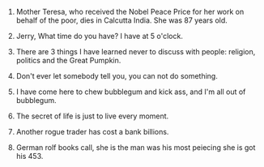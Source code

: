 1. Mother Teresa, who received the Nobel Peace Price for her work on behalf of the poor, dies in Calcutta India.
She was 87 years old.


2. Jerry, What time do you have? I have at 5 o'clock.


3. There are 3 things I have learned never to discuss with people: religion, politics and the Great Pumpkin.


4. Don't ever let somebody tell you, you can not do something.


5. I have come here to chew bubblegum and kick ass, and I'm all out of bubblegum.


6. The secret of life is just to live every moment.


7. Another rogue trader has cost a bank billions.


8. German rolf books call, she is the man was his most peiecing she is got his 453.